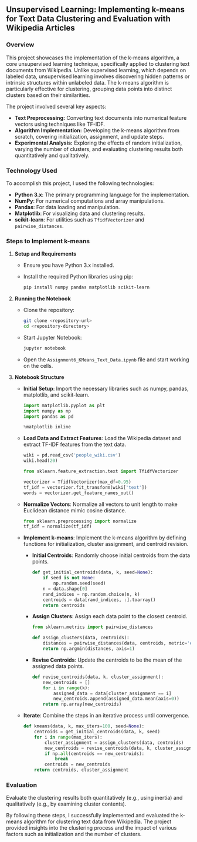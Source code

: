 

## Unsupervised Learning: Implementing k-means for Text Data Clustering and Evaluation with Wikipedia Articles

### Overview

This project showcases the implementation of the k-means algorithm, a core unsupervised learning technique, specifically applied to clustering text documents from Wikipedia. Unlike supervised learning, which depends on labeled data, unsupervised learning involves discovering hidden patterns or intrinsic structures within unlabeled data. The k-means algorithm is particularly effective for clustering, grouping data points into distinct clusters based on their similarities.

The project involved several key aspects:

- **Text Preprocessing:** Converting text documents into numerical feature vectors using techniques like TF-IDF.
- **Algorithm Implementation:** Developing the k-means algorithm from scratch, covering initialization, assignment, and update steps.
- **Experimental Analysis:** Exploring the effects of random initialization, varying the number of clusters, and evaluating clustering results both quantitatively and qualitatively.

### Technology Used

To accomplish this project, I used the following technologies:

- **Python 3.x**: The primary programming language for the implementation.
- **NumPy**: For numerical computations and array manipulations.
- **Pandas**: For data loading and manipulation.
- **Matplotlib**: For visualizing data and clustering results.
- **scikit-learn**: For utilities such as `TfidfVectorizer` and `pairwise_distances`.

### Steps to Implement k-means

1. **Setup and Requirements**

   - Ensure you have Python 3.x installed.
   - Install the required Python libraries using pip:

     ```bash
     pip install numpy pandas matplotlib scikit-learn
     ```

2. **Running the Notebook**

   - Clone the repository:

     ```bash
     git clone <repository-url>
     cd <repository-directory>
     ```

   - Start Jupyter Notebook:

     ```bash
     jupyter notebook
     ```

   - Open the `Assignment6_KMeans_Text_Data.ipynb` file and start working on the cells.

3. **Notebook Structure**

   - **Initial Setup**: Import the necessary libraries such as numpy, pandas, matplotlib, and scikit-learn.

     ```python
     import matplotlib.pyplot as plt
     import numpy as np
     import pandas as pd

     %matplotlib inline
     ```

   - **Load Data and Extract Features**: Load the Wikipedia dataset and extract TF-IDF features from the text data.

     ```python
     wiki = pd.read_csv('people_wiki.csv')
     wiki.head(20)
     ```

     ```python
     from sklearn.feature_extraction.text import TfidfVectorizer

     vectorizer = TfidfVectorizer(max_df=0.95)
     tf_idf = vectorizer.fit_transform(wiki['text'])
     words = vectorizer.get_feature_names_out()
     ```

   - **Normalize Vectors**: Normalize all vectors to unit length to make Euclidean distance mimic cosine distance.

     ```python
     from sklearn.preprocessing import normalize
     tf_idf = normalize(tf_idf)
     ```

   - **Implement k-means**: Implement the k-means algorithm by defining functions for initialization, cluster assignment, and centroid revision.

     - **Initial Centroids**: Randomly choose initial centroids from the data points.

       ```python
       def get_initial_centroids(data, k, seed=None):
           if seed is not None:
               np.random.seed(seed)
           n = data.shape[0]
           rand_indices = np.random.choice(n, k)
           centroids = data[rand_indices, :].toarray()
           return centroids
       ```

     - **Assign Clusters**: Assign each data point to the closest centroid.

       ```python
       from sklearn.metrics import pairwise_distances

       def assign_clusters(data, centroids):
           distances = pairwise_distances(data, centroids, metric='euclidean')
           return np.argmin(distances, axis=1)
       ```

     - **Revise Centroids**: Update the centroids to be the mean of the assigned data points.

       ```python
       def revise_centroids(data, k, cluster_assignment):
           new_centroids = []
           for i in range(k):
               assigned_data = data[cluster_assignment == i]
               new_centroids.append(assigned_data.mean(axis=0))
           return np.array(new_centroids)
       ```

   - **Iterate**: Combine the steps in an iterative process until convergence.

     ```python
     def kmeans(data, k, max_iters=100, seed=None):
         centroids = get_initial_centroids(data, k, seed)
         for i in range(max_iters):
             cluster_assignment = assign_clusters(data, centroids)
             new_centroids = revise_centroids(data, k, cluster_assignment)
             if np.all(centroids == new_centroids):
                 break
             centroids = new_centroids
         return centroids, cluster_assignment
     ```

### Evaluation

Evaluate the clustering results both quantitatively (e.g., using inertia) and qualitatively (e.g., by examining cluster contents).

By following these steps, I successfully implemented and evaluated the k-means algorithm for clustering text data from Wikipedia. The project provided insights into the clustering process and the impact of various factors such as initialization and the number of clusters.
